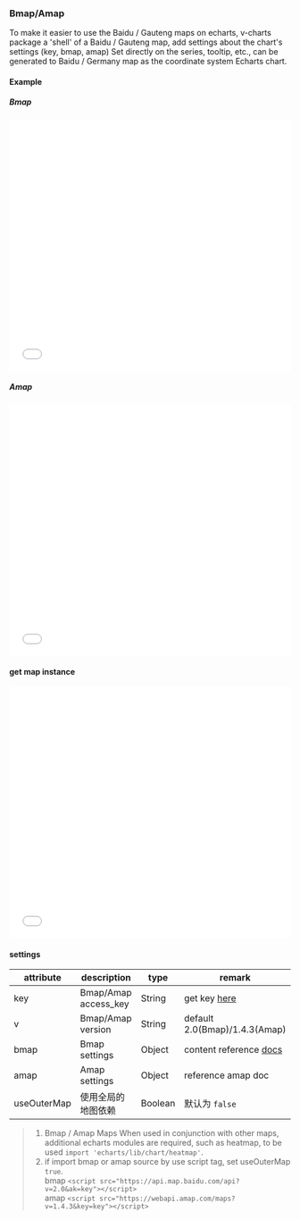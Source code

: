 ### Bmap/Amap

To make it easier to use the Baidu / Gauteng maps on echarts, v-charts package a 'shell' of a Baidu / Gauteng map, add settings about the chart's settings (key, bmap, amap) Set directly on the series, tooltip, etc., can be generated to Baidu / Germany map as the coordinate system Echarts chart.

#### Example

##### Bmap

<iframe width="100%" height="450" src="//jsfiddle.net/vue_echarts/tvtbz29c/1/embedded/result,html,js/?bodyColor=fff" allowfullscreen="allowfullscreen" frameborder="0"></iframe>

##### Amap

<iframe width="100%" height="450" src="//jsfiddle.net/vue_echarts/tvtbz29c/7/embedded/result,html,js/?bodyColor=fff" allowfullscreen="allowfullscreen" frameborder="0"></iframe>

#### get map instance

<iframe width="100%" height="450" src="//jsfiddle.net/vue_echarts/tvtbz29c/2/embedded/result,html,js/?bodyColor=fff" allowfullscreen="allowfullscreen" frameborder="0"></iframe>


#### settings

| attribute | description | type | remark |
| --- | --- | --- | --- |
| key | Bmap/Amap access_key | String | get key [here](http://lbsyun.baidu.com/apiconsole/key) |
| v | Bmap/Amap version | String | default 2.0(Bmap)/1.4.3(Amap) |
| bmap | Bmap settings | Object | content reference [docs](https://github.com/ecomfe/echarts/tree/master/extension/bmap#使用) |
| amap | Amap settings | Object | reference amap doc |
| useOuterMap | 使用全局的地图依赖 | Boolean | 默认为 `false` |

> 1. Bmap / Amap Maps When used in conjunction with other maps, additional echarts modules are required, such as heatmap, to be used `import 'echarts/lib/chart/heatmap'`.
> 2. if import bmap or amap source by use script tag, set useOuterMap `true`.<br>
> bmap `<script src="https://api.map.baidu.com/api?v=2.0&ak=key"></script>`<br>
> amap `<script src="https://webapi.amap.com/maps?v=1.4.3&key=key"></script>`
